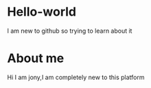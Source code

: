 # Hello-world
I am new to github so trying to learn about it 
<!DOCTYPE html>
<html>
  <head>
    <title> Github </title>
  </head>
  
  <body>
  
  <h1>About me </h1>
  
  <p>Hi I am jony,I am completely new to this platform</p>
  
  </body>
</html>

